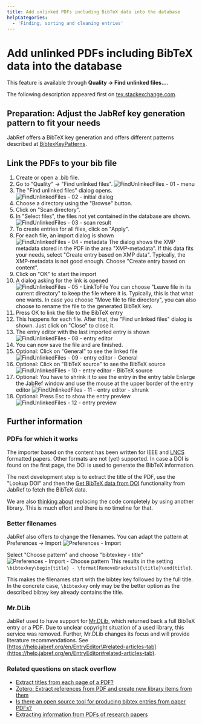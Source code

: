 ```yaml
---
title: Add unlinked PDFs including BibTeX data into the database
helpCategories:
  - 'Finding, sorting and cleaning entries'
---
```


# Add unlinked PDFs including BibTeX data into the database

This feature is available through **Quality → Find unlinked files...**.

The following description appeared first on [tex.stackexchange.com](http://tex.stackexchange.com/a/344310/9075).

## Preparation: Adjust the JabRef key generation pattern to fit your needs

JabRef offers a BibTeX key generation and offers different patterns described at [BibtexKeyPatterns](../setup/bibtexkeypatterns.md).

## Link the PDFs to your bib file

1. Create or open a .bib file.
2. Go to "Quality" -&gt; "Find unlinked files". ![FindUnlinkedFiles - 01 - menu](../../.gitbook/assets/findunlinkedfiles-01-menu.png)
3. The "Find unlinked files" dialog opens. ![FindUnlinkedFiles - 02 - initial dialog](../../.gitbook/assets/findunlinkedfiles-02-initial-dialog.png)
4. Choose a directory using the "Browse" button.
5. Click on "Scan directory".
6. In "Select files", the files not yet contained in the database are shown. ![FindUnlinkedFiles - 03 - scan result](../../.gitbook/assets/findunlinkedfiles-03-scan-result.png)
7. To create entries for all files, click on "Apply".
8. For each file, an import dialog is shown  ![FindUnlinkedFiles - 04 - metadata](../../.gitbook/assets/findunlinkedfiles-04-metadata.png)  The dialog shows the XMP metadata stored in the PDF in the area "XMP-metadata". If this data fits your needs, select "Create entry based on XMP data". Typically, the XMP-metadata is not good enough. Choose "Create entry based on content".
9. Click on "OK" to start the import
10. A dialog asking for the link is opened  ![FindUnlinkedFiles - 05 - LinkToFile](../../.gitbook/assets/findunlinkedfiles-05-linktofile.png)  You can choose "Leave file in its current directory" to keep the file where it is. Typically, this is that what one wants. In case you choose "Move file to file directory", you can also choose to rename the file to the generated BibTeX key.
11. Press OK to link the file to the BibTeX entry
12. This happens for each file. After that, the "Find unlinked files" dialog is shown. Just click on "Close" to close it.
13. The entry editor with the last imported entry is shown ![FindUnlinkedFiles - 08 - entry editor](../../.gitbook/assets/findunlinkedfiles-08-entry-editor.png)
14. You can now save the file and are finished.
15. Optional: Click on "General" to see the linked file ![FindUnlinkedFiles - 09 - entry editor - General](../../.gitbook/assets/findunlinkedfiles-09-entry-editor-general.png)
16. Optional: Click on "BibTeX source" to see the BibTeX source ![FindUnlinkedFiles - 10 - entry editor - BibTeX source](../../.gitbook/assets/findunlinkedfiles-10-entry-editor-bibtex-source.png)
17. Optional: You have to shrink it to see the entry in the entry table Enlarge the JabRef window and use the mouse at the upper border of the entry editor ![FindUnlinkedFiles - 11 - entry editor - shrunk](../../.gitbook/assets/findunlinkedfiles-11-entry-editor-shrunk.png)
18. Optional: Press Esc to show the entry preview ![FindUnlinkedFiles - 12 - entry preview](../../.gitbook/assets/findunlinkedfiles-12-entry-preview.png)

## Further information

### PDFs for which it works

The importer based on the content has been written for IEEE and [LNCS](https://github.com/latextemplates/LNCS) formatted papers. Other formats are not \(yet\) supported. In case a DOI is found on the first page, the DOI is used to generate the BibTeX information.

The next development step is to extract the title of the PDF, use the "Lookup DOI" and then the [Get BibTeX data from DOI](GetBibTeXDataFromDOI.md) functionality from JabRef to fetch the BibTeX data.

We are also [thinking about](https://github.com/koppor/jabref/issues/169) replacing the code completely by using another library. This is much effort and there is no timeline for that.

### Better filenames

JabRef also offers to change the filenames. You can adapt the pattern at Preferences -&gt; Import ![Preferences - Import](../../.gitbook/assets/preferences-import.png)

Select "Choose pattern" and choose "bibtexkey - title" ![Preferences - Import - Choose pattern](../../.gitbook/assets/preferences-import-choose-pattern.png) This results in the setting `\bibtexkey\begin{title} - \format[RemoveBrackets]{\title}\end{title}`.

This makes the filenames start with the bibtey key followed by the full title. In the concrete case, `\bibtexkey` only may be the better option as the described bibtey key already contains the title.

### Mr.DLib

JabRef used to have support for [Mr.DLib](http://mr-dlib.org/), which returned back a full BibTeX entry or a PDF. Due to unclear copyright situation of a used library, this service was removed. Further, Mr.DLib changes its focus and will provide literature recommendations. See [https://help.jabref.org/en/EntryEditor\#related-articles-tab](https://help.jabref.org/en/EntryEditor#related-articles-tab).

### Related questions on stack overflow

* [Extract titles from each page of a PDF?](http://stackoverflow.com/q/18071127/873282)
* [Zotero: Extract references from PDF and create new library items from them](https://forums.zotero.org/discussion/16277/extract-references-from-pdf-and-create-new-library-items-from-them)
* [Is there an open source tool for producing bibtex entries from paper PDFs?](http://academia.stackexchange.com/questions/15504/is-there-an-open-source-tool-for-producing-bibtex-entries-from-paper-pdfs)
* [Extracting information from PDFs of research papers](http://stackoverflow.com/questions/1813427/extracting-information-from-pdfs-of-research-papers/3523416)

